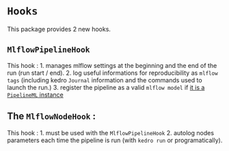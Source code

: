 # ``Hooks``
This package provides 2 new hooks.

## ``MlflowPipelineHook``
This hook :
    1.  manages mlflow settings at the beginning and the end of the run (run start / end).
    2. log useful informations for reproducibility as ``mlflow tags`` (including kedro ``Journal`` information and the commands used to launch the run.)
    3. register the pipeline as a valid ``mlflow model`` if [it is a ``PipelineML`` instance](#new-pipeline)

## The ``MlflowNodeHook`` :
This hook :
    1. must be used with the ``MlflowPipelineHook``
    2. autolog nodes parameters each time the pipeline is run (with ``kedro run`` or programatically).
